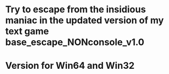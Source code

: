 # Try to escape from the insidious maniac in the updated version of my text game base_escape_NONconsole_v1.0
# Version for Win64 and Win32
